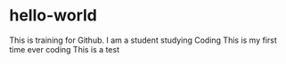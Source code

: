 # hello-world
This is training for Github.
I am a student studying Coding
This is my first time ever coding
This is a test
